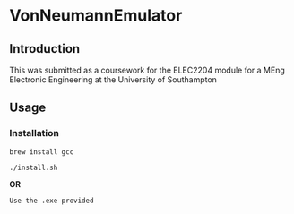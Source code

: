 # VonNeumannEmulator

## Introduction

This was submitted as a coursework for the ELEC2204 module for a MEng Electronic Engineering at the University of Southampton

## Usage


### Installation

```
brew install gcc
```

```
./install.sh
```

**OR**

    Use the .exe provided